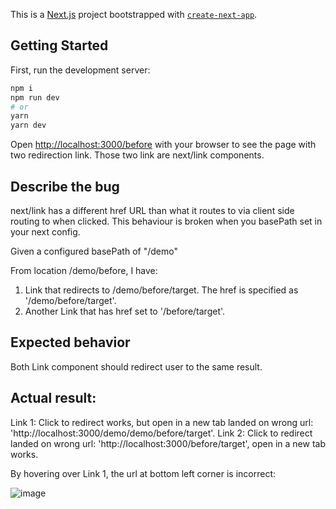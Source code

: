 This is a [Next.js](https://nextjs.org/) project bootstrapped with [`create-next-app`](https://github.com/vercel/next.js/tree/canary/packages/create-next-app).

## Getting Started

First, run the development server:

```bash
npm i
npm run dev
# or
yarn
yarn dev
```

Open [http://localhost:3000/before](http://localhost:3000/before) with your browser to see the page with two redirection link. Those two link are next/link components. 

## Describe the bug
next/link has a different href URL than what it routes to via client side routing to when clicked. This behaviour is broken when you basePath set in your next config.

Given a configured basePath of "/demo"

From location /demo/before, I have:
1. Link that redirects to /demo/before/target. The href is specified as '/demo/before/target'. 
2. Another Link that has href set to '/before/target'.

## Expected behavior
Both Link component should redirect user to the same result.

## Actual result: 
Link 1: Click to redirect works, but open in a new tab landed on wrong url: 'http://localhost:3000/demo/demo/before/target'.
Link 2: Click to redirect landed on wrong url: 'http://localhost:3000/before/target', open in a new tab works.

By hovering over Link 1, the url at bottom left corner is incorrect: 

![image](https://user-images.githubusercontent.com/5519735/218768301-4ad844bf-1f7b-4432-b520-466a9cfc523c.png)


